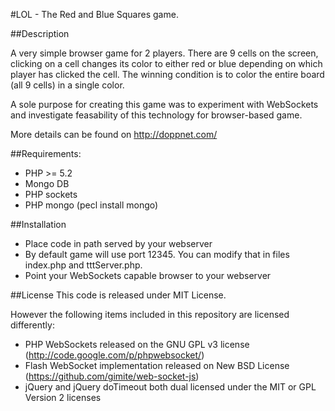#LOL - The Red and Blue Squares game.

##Description

A very simple browser game for 2 players. There are 9 cells on the screen, clicking on a cell changes its color to either red or blue depending on which player has clicked the cell. The winning condition is to color the entire board (all 9 cells) in a single color. 

A sole purpose for creating this game was to experiment with WebSockets and investigate feasability of this technology for browser-based game. 

More details can be found on http://doppnet.com/

##Requirements:

* PHP >= 5.2
* Mongo DB
* PHP sockets
* PHP mongo (pecl install mongo)

##Installation
* Place code in path served by your webserver
* By default game will use port 12345. You can modify that in files index.php and tttServer.php.
* Point your WebSockets capable browser to your webserver

##License
This code is released under MIT License.

However the following items included in this repository are licensed differently:

* PHP WebSockets released on the GNU GPL v3 license (http://code.google.com/p/phpwebsocket/)
* Flash WebSocket implementation released on New BSD License (https://github.com/gimite/web-socket-js)
* jQuery and jQuery doTimeout both dual licensed under the MIT or GPL Version 2 licenses

